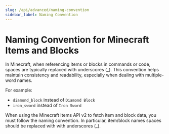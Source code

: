 ```yaml
---
slug: /api/advanced/naming-convention
sidebar_label: Naming Convention
---
```


# Naming Convention for Minecraft Items and Blocks

In Minecraft, when referencing items or blocks in commands or code, spaces are typically replaced with underscores (_). 
This convention helps maintain consistency and readability, especially when dealing with multiple-word names.

For example:
- `diamond_block` instead of `Diamond Block`
- `iron_sword` instead of `Iron Sword`


When using the Minecraft Items API v2 to fetch item and block data, you must follow the naming convention. In particular, item/block names spaces should be replaced with with underscores (_).